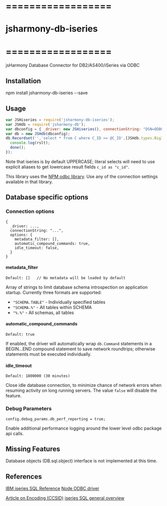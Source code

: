 # ==================
# jsharmony-db-iseries
# ==================

jsHarmony Database Connector for DB2/AS400/iSeries via ODBC

## Installation

npm install jsharmony-db-iseries --save

## Usage

```javascript
var JSHiseries = require('jsharmony-db-iseries');
var JSHdb = require('jsharmony-db');
var dbconfig = { _driver: new JSHiseries(), connectionString: "DSN=ODBC;Uid=DBUSER;pwd=DBPASS" };
var db = new JSHdb(dbconfig);
db.Recordset('','select * from C where C_ID >= @C_ID',[JSHdb.types.BigInt],{'C_ID': 10},function(err,rslt){
  console.log(rslt);
  done();
});
```

Note that iseries is by default UPPERCASE; literal selects will need to use explicit aliases to get lowercase result fields `c_id as "c_id"`.

This library uses the [NPM odbc library](https://www.npmjs.com/package/odb).  Use any of the connection settings available in that library.

## Database specific options

### Connection options

```
{
  _driver: ...,
  connectionString: "...",
  options: {
    metadata_filter: [],
    automatic_compound_commands: true,
    idle_timeout: false,
  }
}
```

#### metadata_filter

```
Default: []   // No metadata will be loaded by default
```

Array of strings to limit database schema introspection on application startup. Currently three formats are supported:

- `"SCHEMA.TABLE"` - Individually specified tables
- `"SCHEMA.%"` - All tables within SCHEMA
- `"%.%"` - All schemas, all tables

#### automatic_compound_commands

```
Default: true
```

If enabled, the driver will automatically wrap `db.Command` statements in a BEGIN...END compound statement to save network roundtrips; otherwise statements must be executed individually.

#### idle_timeout

```
Default: 1800000 (30 minutes)
```

Close idle database connection, to minimize chance of network errors when resuming activity on long running servers. The value `false` will disable the feature.

### Debug Parameters

`config.debug_params.db_perf_reporting = true;`

Enable additional performance logging around the lower level odbc package api calls.

## Missing Features

Database objects (DB.sql.object) interface is not implemented at this time.

## References

[IBM iseries SQL Reference](https://www.ibm.com/docs/en/i/7.1?topic=reference-sql)
[Node ODBC driver](https://www.npmjs.com/package/odbc)

[Article on Encoding (CCSID)](https://developer.ibm.com/articles/dm-0506chong/)
[iseries SQL general overview](http://www.tylogix.com/Articles/iSeries_SQL_Programming_Youve_Got_The_Power.pdf)
